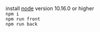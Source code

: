 install [node](https://nodejs.org/uk/download/) version 10.16.0 or higher  
`npm i`  
`npm run front`  
`npm run back`  
